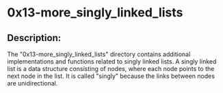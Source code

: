 # 0x13-more_singly_linked_lists

## Description:
The "0x13-more_singly_linked_lists" directory contains additional implementations and functions related to singly linked lists. A singly linked list is a data structure consisting of nodes, where each node points to the next node in the list. It is called "singly" because the links between nodes are unidirectional.

